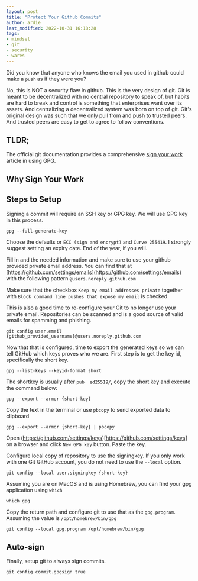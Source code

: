 ```yaml
---
layout: post
title: "Protect Your Github Commits"
author: ardie
last_modified: 2022-10-31 16:18:28
tags:
- mindset
- git
- security
- wares
---
```


Did you know that anyone who knows the email you used in github could make a `push`
as if they were you?
<!-- more -->

No, this is NOT a security flaw in github. This is the very design of git. Git is meant 
to be decentralized with no central repository to speak of, but habits are hard to break
and control is something that enterprises want over its assets. And centralizing a 
decentralized system was born on top of git. Git's original design was such that we only pull 
from and push to trusted peers. And trusted peers are easy to get to agree to follow conventions.

## TLDR;

The official git documentation provides a comprehensive [sign your work](https://git-scm.com/book/en/v2/Git-Tools-Signing-Your-Work)
article in using GPG.

## Why Sign Your Work


## Steps to Setup

Signing a commit will require an SSH key or GPG key. We will use GPG key in this process.

```
gpg --full-generate-key
```

Choose the defaults or `ECC (sign and encrypt)` and `Curve 255419`. I strongly suggest setting an expiry date. End of the year, if you will.


Fill in and the needed information and make sure to use your github provided private email address. You can find that at [https://github.com/settings/emails](https://github.com/settings/emails) with the following pattern `@users.noreply.github.com`

Make sure that the checkbox `Keep my email addresses private` together with `Block command line pushes that expose my email` is checked.

This is also a good time to re-configure your Git to no longer use your private email. Repositories can be scanned and is a good source of valid emails for spamming and phishing. 

```
git config user.email {github_provided_username}@users.noreply.github.com 
```

Now that that is configured, time to export the generated keys so we can tell GitHub which keys proves who we are. First step is to get the key id, specifically the short key.

```
gpg --list-keys --keyid-format short
```

The shortkey is usually after `pub  ed25519/`, copy the short key and execute the command below:

```
gpg --export --armor {short-key}
```

Copy the text in the terminal or use `pbcopy` to send exported data to clipboard

```
gpg --export --armor {short-key} | pbcopy
```

Open (https://github.com/settings/keys)[https://github.com/settings/keys] on a browser and click `New GPG key` button. Paste the key.


Configure local copy of repository to use the signingkey. If you only work with one Git GitHub account, you do not need to use the `--local` option.

```
git config --local user.signingkey {short-key}
```

Assuming you are on MacOS and is using Homebrew, you can find your gpg application using `which`

```
which gpg
```

Copy the return path and configure git to use that as the `gpg.program`. Assuming the value is `/opt/homebrew/bin/gpg`


```
git config --local gpg.program /opt/homebrew/bin/gpg
```

## Auto-sign

Finally, setup git to always sign commits.

```
git config commit.gpgsign true
```
